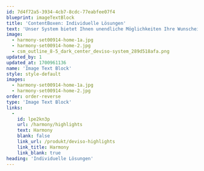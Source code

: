 ```yaml
---
id: 7d4f72a5-3934-4cb7-8cdc-77eabfee07f4
blueprint: imageTextBlock
title: 'ContentBoxen: Individuelle Lösungen'
text: 'Unser System bietet Ihnen unendliche Möglichkeiten Ihre Wunscheinrichtung zu verwirklichen. Lassen Sie sich von unseren Planungsbeispielen inspirieren, wie zum Beispiel unserem neuesten Systemmöbel.'
image:
  - harmony-set00914-home-1a.jpg
  - harmony-set00914-home-2.jpg
  - csm_outline_8-5_dark_center_deviso-system_289d518afa.png
updated_by: 1
updated_at: 1700961136
name: 'Image Text Block'
style: style-default
images:
  - harmony-set00914-home-1a.jpg
  - harmony-set00914-home-2.jpg
order: order-reverse
type: 'Image Text Block'
links:
  -
    id: lpe2kn3p
    url: /harmony/highlights
    text: Harmony
    blank: false
    link_url: /produkt/deviso-highlights
    link_title: Harmony
    link_blank: true
heading: 'Individuelle Lösungen'
---
```

